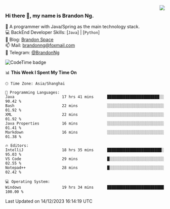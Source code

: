 <img  align="right" src="https://github-readme-stats-brandon0824.vercel.app/api/top-langs/?username=brandon0824&layout=compact">

### Hi there 👋, my name is Brandon Ng.

🌱 A programmer with Java/Spring as the main technology stack.  
💻 BackEnd Developer Skills: [`Java`] | [`Python`]  
📝 Blog: [Brandon Space](https://brandonng.tech)  
📫 Mail: brandonng@foxmail.com  
📰 Telegram: [@BrandonNg](https://t.me/BrandonNg24)  

![CodeTime badge](https://img.shields.io/endpoint?style=flat-square&url=https%3A%2F%2Fapi.codetime.dev%2Fshield%3Fid%3D128%26project%3D%26in%3D604800000)

<!--START_SECTION:waka-->
📊 **This Week I Spent My Time On** 

```text
🕑︎ Time Zone: Asia/Shanghai

💬 Programming Languages: 
Java                     17 hrs 41 mins      ███████████████████████░░   90.42 % 
Bash                     22 mins             ░░░░░░░░░░░░░░░░░░░░░░░░░   01.92 % 
XML                      22 mins             ░░░░░░░░░░░░░░░░░░░░░░░░░   01.92 % 
Java Properties          16 mins             ░░░░░░░░░░░░░░░░░░░░░░░░░   01.41 % 
Markdown                 16 mins             ░░░░░░░░░░░░░░░░░░░░░░░░░   01.38 % 

🔥 Editors: 
IntelliJ                 18 hrs 35 mins      ████████████████████████░   95.03 % 
VS Code                  29 mins             █░░░░░░░░░░░░░░░░░░░░░░░░   02.55 % 
Notepad++                28 mins             █░░░░░░░░░░░░░░░░░░░░░░░░   02.42 % 

💻 Operating System: 
Windows                  19 hrs 34 mins      █████████████████████████   100.00 % 
```


 Last Updated on 14/12/2023 16:14:19 UTC
<!--END_SECTION:waka-->

